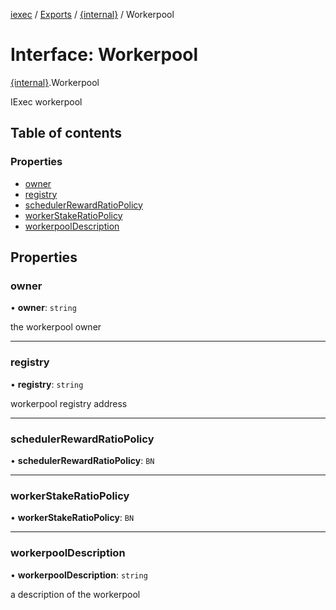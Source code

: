 [iexec](../README.md) / [Exports](../modules.md) / [{internal}](../modules/internal_.md) / Workerpool

# Interface: Workerpool

[{internal}](../modules/internal_.md).Workerpool

IExec workerpool

## Table of contents

### Properties

- [owner](internal_.Workerpool.md#owner)
- [registry](internal_.Workerpool.md#registry)
- [schedulerRewardRatioPolicy](internal_.Workerpool.md#schedulerrewardratiopolicy)
- [workerStakeRatioPolicy](internal_.Workerpool.md#workerstakeratiopolicy)
- [workerpoolDescription](internal_.Workerpool.md#workerpooldescription)

## Properties

### owner

• **owner**: `string`

the workerpool owner

___

### registry

• **registry**: `string`

workerpool registry address

___

### schedulerRewardRatioPolicy

• **schedulerRewardRatioPolicy**: `BN`

___

### workerStakeRatioPolicy

• **workerStakeRatioPolicy**: `BN`

___

### workerpoolDescription

• **workerpoolDescription**: `string`

a description of the workerpool
